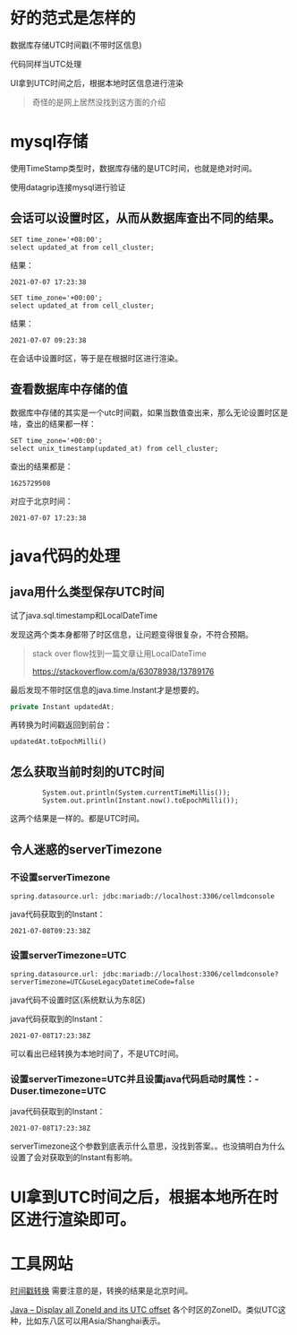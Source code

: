 # 好的范式是怎样的

数据库存储UTC时间戳(不带时区信息)

代码同样当UTC处理

UI拿到UTC时间之后，根据本地时区信息进行渲染

>奇怪的是网上居然没找到这方面的介绍

# mysql存储

使用TimeStamp类型时，数据库存储的是UTC时间，也就是绝对时间。

使用datagrip连接mysql进行验证

## 会话可以设置时区，从而从数据库查出不同的结果。

```
SET time_zone='+08:00';
select updated_at from cell_cluster;
```

结果：

```
2021-07-07 17:23:38
```



```
SET time_zone='+00:00';
select updated_at from cell_cluster;
```

结果：

```
2021-07-07 09:23:38
```

在会话中设置时区，等于是在根据时区进行渲染。



## 查看数据库中存储的值

数据库中存储的其实是一个utc时间戳，如果当数值查出来，那么无论设置时区是啥，查出的结果都一样：

```
SET time_zone='+00:00';
select unix_timestamp(updated_at) from cell_cluster;
```

查出的结果都是：

```
1625729508
```

对应于北京时间：

```
2021-07-07 17:23:38
```

# java代码的处理

## java用什么类型保存UTC时间

试了java.sql.timestamp和LocalDateTime

发现这两个类本身都带了时区信息，让问题变得很复杂，不符合预期。

> stack over flow找到一篇文章让用LocalDateTime
>
> <https://stackoverflow.com/a/63078938/13789176>



最后发现不带时区信息的java.time.Instant才是想要的。

```java
private Instant updatedAt;
```

再转换为时间戳返回到前台：

```
updatedAt.toEpochMilli()
```

## 怎么获取当前时刻的UTC时间

```
        System.out.println(System.currentTimeMillis());
        System.out.println(Instant.now().toEpochMilli());
```

这两个结果是一样的。都是UTC时间。



## 令人迷惑的serverTimezone

### 不设置serverTimezone

```
spring.datasource.url: jdbc:mariadb://localhost:3306/cellmdconsole
```

java代码获取到的Instant：

```
2021-07-08T09:23:38Z
```

### 设置serverTimezone=UTC

```
spring.datasource.url: jdbc:mariadb://localhost:3306/cellmdconsole?serverTimezone=UTC&useLegacyDatetimeCode=false
```

java代码不设置时区(系统默认为东8区)

java代码获取到的Instant：

```
2021-07-08T17:23:38Z 
```

可以看出已经转换为本地时间了，不是UTC时间。



### 设置serverTimezone=UTC并且设置java代码启动时属性：-Duser.timezone=UTC

java代码获取到的Instant：

```
2021-07-08T17:23:38Z 
```

serverTimezone这个参数到底表示什么意思，没找到答案。。也没搞明白为什么设置了会对获取到的Instant有影响。



# UI拿到UTC时间之后，根据本地所在时区进行渲染即可。



# 工具网站

[时间戳转换](https://www.bejson.com/convert/unix/)  需要注意的是，转换的结果是北京时间。

[Java – Display all ZoneId and its UTC offset](https://mkyong.com/java8/java-display-all-zoneid-and-its-utc-offset/)  各个时区的ZoneID。类似UTC这种，比如东八区可以用Asia/Shanghai表示。

